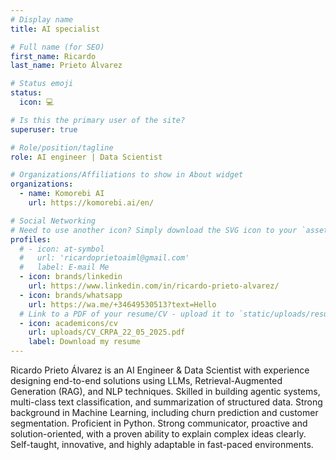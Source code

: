 ```yaml
---
# Display name
title: AI specialist

# Full name (for SEO)
first_name: Ricardo
last_name: Prieto Álvarez

# Status emoji
status:
  icon: 💻

# Is this the primary user of the site?
superuser: true

# Role/position/tagline
role: AI engineer | Data Scientist

# Organizations/Affiliations to show in About widget
organizations:
  - name: Komorebi AI
    url: https://komorebi.ai/en/

# Social Networking
# Need to use another icon? Simply download the SVG icon to your `assets/media/icons/` folder.
profiles:
  # - icon: at-symbol
  #   url: 'ricardoprietoaiml@gmail.com'
  #   label: E-mail Me
  - icon: brands/linkedin
    url: https://www.linkedin.com/in/ricardo-prieto-alvarez/
  - icon: brands/whatsapp
    url: https://wa.me/+34649530513?text=Hello
  # Link to a PDF of your resume/CV - upload it to `static/uploads/resume.pdf`
  - icon: academicons/cv
    url: uploads/CV_CRPA_22_05_2025.pdf
    label: Download my resume
---
```


Ricardo Prieto Álvarez is an AI Engineer & Data Scientist with experience designing end-to-end solutions using LLMs,
Retrieval-Augmented Generation (RAG), and NLP techniques. Skilled in building agentic systems,
multi-class text classification, and summarization of structured data. Strong background in Machine
Learning, including churn prediction and customer segmentation. Proficient in Python. Strong
communicator, proactive and solution-oriented, with a proven ability to explain complex ideas clearly.
Self-taught, innovative, and highly adaptable in fast-paced environments.
